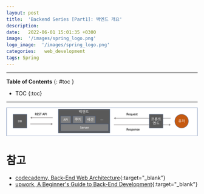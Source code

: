```yaml
---
layout: post
title:  'Backend Series [Part1]: 백엔드 개요'
description: 
date:   2022-06-01 15:01:35 +0300
image:  '/images/spring_logo.png'
logo_image:  '/images/spring_logo.png'
categories:   web_development
tags: Spring
---
```

---

**Table of Contents**
{: #toc }
*  TOC
{:toc}

---

![](/images/backend_1.png)

# 참고

- [codecademy, Back-End Web Architecture](https://www.codecademy.com/article/back-end-architecture){:target="_blank"}
- [upwork, A Beginner's Guide to Back-End Development](https://www.upwork.com/resources/beginners-guide-back-end-development){:target="_blank"}